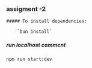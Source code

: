 ### assigment -2 
    ##### To install dependencies:

        `bun install`
   ##### run localhost comment 
        
   `npm run start:dev`



